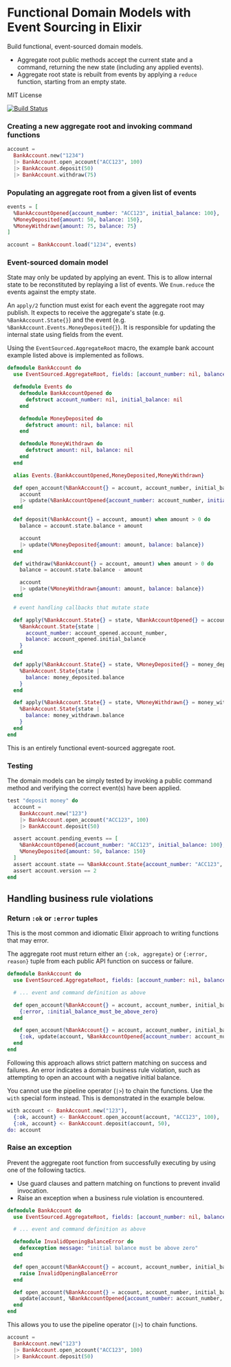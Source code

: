 # Functional Domain Models with Event Sourcing in Elixir

Build functional, event-sourced domain models.

- Aggregate root public methods accept the current state and a command, returning the new state (including any applied events).
- Aggregate root state is rebuilt from events by applying a `reduce` function, starting from an empty state.

MIT License

[![Build Status](https://travis-ci.org/slashdotdash/eventsourced.svg?branch=master)](https://travis-ci.org/slashdotdash/eventsourced)

### Creating a new aggregate root and invoking command functions

```elixir
account =
  BankAccount.new("1234")
  |> BankAccount.open_account("ACC123", 100)
  |> BankAccount.deposit(50)
  |> BankAccount.withdraw(75)
```

### Populating an aggregate root from a given list of events

```elixir
events = [
  %BankAccountOpened{account_number: "ACC123", initial_balance: 100},
  %MoneyDeposited{amount: 50, balance: 150},
  %MoneyWithdrawn{amount: 75, balance: 75}
]

account = BankAccount.load("1234", events)
```

### Event-sourced domain model

State may only be updated by applying an event. This is to allow internal state to be reconstituted by replaying a list of events. We `Enum.reduce` the events against the empty state.

An `apply/2` function must exist for each event the aggregate root may publish. It expects to receive the aggregate's state (e.g. `%BankAccount.State{}`) and the event (e.g. `%BankAccount.Events.MoneyDeposited{}`). It is responsible for updating the internal state using fields from the event.

Using the `EventSourced.AggregateRoot` macro, the example bank account example listed above is implemented as follows.

```elixir
defmodule BankAccount do
  use EventSourced.AggregateRoot, fields: [account_number: nil, balance: nil]

  defmodule Events do
    defmodule BankAccountOpened do
      defstruct account_number: nil, initial_balance: nil
    end

    defmodule MoneyDeposited do
      defstruct amount: nil, balance: nil
    end

    defmodule MoneyWithdrawn do
      defstruct amount: nil, balance: nil
    end
  end

  alias Events.{BankAccountOpened,MoneyDeposited,MoneyWithdrawn}

  def open_account(%BankAccount{} = account, account_number, initial_balance) when initial_balance > 0 do
    account
    |> update(%BankAccountOpened{account_number: account_number, initial_balance: initial_balance})
  end

  def deposit(%BankAccount{} = account, amount) when amount > 0 do
    balance = account.state.balance + amount

    account
    |> update(%MoneyDeposited{amount: amount, balance: balance})
  end

  def withdraw(%BankAccount{} = account, amount) when amount > 0 do
    balance = account.state.balance - amount

    account
    |> update(%MoneyWithdrawn{amount: amount, balance: balance})
  end

  # event handling callbacks that mutate state

  def apply(%BankAccount.State{} = state, %BankAccountOpened{} = account_opened) do
    %BankAccount.State{state |
      account_number: account_opened.account_number,
      balance: account_opened.initial_balance
    }
  end

  def apply(%BankAccount.State{} = state, %MoneyDeposited{} = money_deposited) do
    %BankAccount.State{state |
      balance: money_deposited.balance
    }
  end

  def apply(%BankAccount.State{} = state, %MoneyWithdrawn{} = money_withdrawn) do
    %BankAccount.State{state |
      balance: money_withdrawn.balance
    }
  end
end
```

This is an entirely functional event-sourced aggregate root.

### Testing

The domain models can be simply tested by invoking a public command method and verifying the correct event(s) have been applied.

```elixir
test "deposit money" do
  account =
    BankAccount.new("123")
    |> BankAccount.open_account("ACC123", 100)
    |> BankAccount.deposit(50)

  assert account.pending_events == [
    %BankAccountOpened{account_number: "ACC123", initial_balance: 100},
    %MoneyDeposited{amount: 50, balance: 150}
  ]
  assert account.state == %BankAccount.State{account_number: "ACC123", balance: 150}
  assert account.version == 2
end
```

## Handling business rule violations

### Return `:ok` or `:error` tuples

This is the most common and idiomatic Elixir approach to writing functions that may error.

The aggregate root must return either an `{:ok, aggregate}` or `{:error, reason}` tuple from each public API function on success or failure.

```elixir
defmodule BankAccount do
  use EventSourced.AggregateRoot, fields: [account_number: nil, balance: nil]

  # ... event and command definition as above

  def open_account(%BankAccount{} = account, account_number, initial_balance) when initial_balance <= 0 do
    {:error, :initial_balance_must_be_above_zero}
  end

  def open_account(%BankAccount{} = account, account_number, initial_balance) when initial_balance > 0 do
    {:ok, update(account, %BankAccountOpened{account_number: account_number, initial_balance: initial_balance})}
  end
end
```

Following this approach allows strict pattern matching on success and failures. An error indicates a domain business rule violation, such as attempting to open an account with a negative initial balance.

You cannot use the pipeline operator (`|>`) to chain the functions. Use the `with` special form instead. This is demonstrated in the example below.

```elixir
with account <- BankAccount.new("123"),
  {:ok, account} <- BankAccount.open_account(account, "ACC123", 100),
  {:ok, account} <- BankAccount.deposit(account, 50),
do: account
```

### Raise an exception

Prevent the aggregate root function from successfully executing by using one of the following tactics.

- Use guard clauses and pattern matching on functions to prevent invalid invocation.
- Raise an exception when a business rule violation is encountered.

```elixir
defmodule BankAccount do
  use EventSourced.AggregateRoot, fields: [account_number: nil, balance: nil]

  # ... event and command definition as above

  defmodule InvalidOpeningBalanceError do
    defexception message: "initial balance must be above zero"
  end

  def open_account(%BankAccount{} = account, account_number, initial_balance) when initial_balance <= 0 do
    raise InvalidOpeningBalanceError
  end

  def open_account(%BankAccount{} = account, account_number, initial_balance) when initial_balance > 0 do
    update(account, %BankAccountOpened{account_number: account_number, initial_balance: initial_balance})
  end
end
```

This allows you to use the pipeline operator (`|>`) to chain functions.

```elixir
account =
  BankAccount.new("123")
  |> BankAccount.open_account("ACC123", 100)
  |> BankAccount.deposit(50)
```
